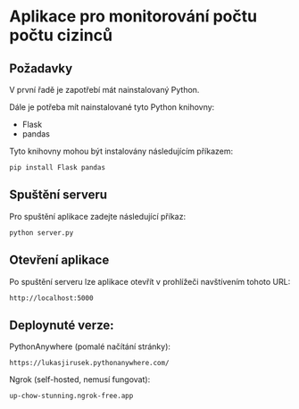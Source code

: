 # Aplikace pro monitorování počtu počtu cizinců

## Požadavky

V první řadě je zapotřebí mát nainstalovaný Python.

Dále je potřeba mít nainstalované tyto Python knihovny:
- Flask
- pandas

Tyto knihovny mohou být instalovány následujícím příkazem:

    
    pip install Flask pandas
    

## Spuštění serveru

Pro spuštění aplikace zadejte následující příkaz:

    
    python server.py
    

## Otevření aplikace

Po spuštění serveru lze aplikace otevřít v prohlížeči navštívením tohoto URL:

    
    http://localhost:5000
    
## Deploynuté verze:

PythonAnywhere (pomalé načítání stránky):

    https://lukasjirusek.pythonanywhere.com/

Ngrok (self-hosted, nemusí fungovat):

    up-chow-stunning.ngrok-free.app    
